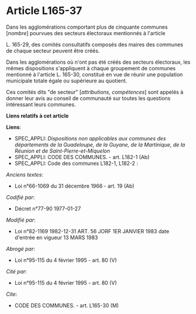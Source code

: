 # Article L165-37

Dans les agglomérations comportant plus de cinquante communes [*nombre*] pourvues des secteurs électoraux mentionnés à
l'article

L. 165-29, des comités consultatifs composés des maires des communes de chaque secteur peuvent être créés.

Dans les agglomérations où n'ont pas été créés des secteurs électoraux, les mêmes dispositions s'appliquent à chaque
groupement de communes mentionné à l'article L. 165-30, constitué en vue de réunir une population municipale totale égale ou
supérieure au quotient.

Ces comités dits "de secteur" [*attributions, compétences*] sont appelés à donner leur avis au conseil de communauté sur
toutes les questions intéressant leurs communes.

**Liens relatifs à cet article**

**Liens**:

  - SPEC_APPLI: *Dispositions non applicables aux communes des départements de la Guadeloupe, de la Guyane, de la Martinique, de la Réunion et de Saint-Pierre-et-Miquelon*
  - SPEC_APPLI: CODE DES COMMUNES. - art. L182-1 (Ab)
  - SPEC_APPLI: Code des communes L182-1, L182-2 :

_Anciens textes_:

  - Loi n°66-1069 du 31 décembre 1966 - art. 19 (Ab)

_Codifié par_:

  - Décret n°77-90 1977-01-27

_Modifié par_:

  - Loi n°82-1169 1982-12-31 ART. 56 JORF 1ER JANVIER 1983 date d'entrée en vigueur 13 MARS 1983

_Abrogé par_:

  - Loi n°95-115 du 4 février 1995 - art. 80 (V)

_Cité par_:

  - Loi n°95-115 du 4 février 1995 - art. 80 (V)

_Cite_:

  - CODE DES COMMUNES. - art. L165-30 (M)
